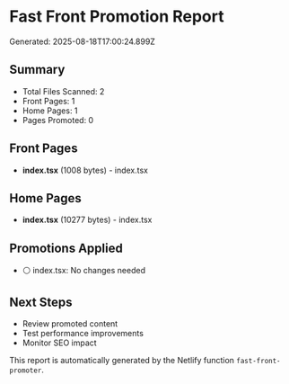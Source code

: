 # Fast Front Promotion Report

Generated: 2025-08-18T17:00:24.899Z

## Summary
- Total Files Scanned: 2
- Front Pages: 1
- Home Pages: 1
- Pages Promoted: 0

## Front Pages
- **index.tsx** (1008 bytes) - index.tsx

## Home Pages
- **index.tsx** (10277 bytes) - index.tsx

## Promotions Applied
- ⚪ index.tsx: No changes needed

## Next Steps
- Review promoted content
- Test performance improvements
- Monitor SEO impact

This report is automatically generated by the Netlify function `fast-front-promoter`.
